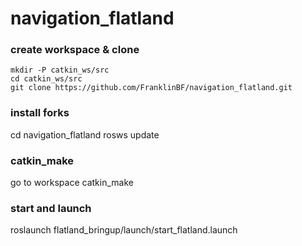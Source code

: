 # navigation_flatland

### create workspace & clone

````
mkdir -P catkin_ws/src
cd catkin_ws/src
git clone https://github.com/FranklinBF/navigation_flatland.git
````

### install forks
cd navigation_flatland
rosws update

### catkin_make
go to workspace
catkin_make

### start and launch
roslaunch flatland_bringup/launch/start_flatland.launch 
